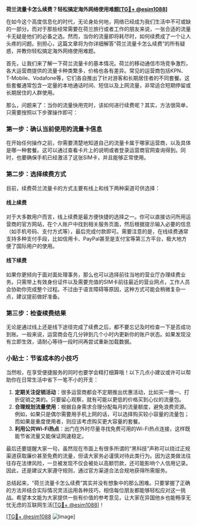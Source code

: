 **荷兰流量卡怎么续费？轻松搞定海外网络使用难题[[TG💪+ @esim1088](https://t.me/s/esim1088)]**

在如今这个高度信息化的时代，无论身处何地，网络已经成为我们生活中不可或缺的一部分。而对于那些经常需要在荷兰旅行或者工作的朋友来说，一张合适的流量卡无疑是他们的必备之选。然而，当你的流量即将耗尽时，如何续费成了一个让人头疼的问题。别担心，这篇文章将为你详细解答“荷兰流量卡怎么续费”的所有疑惑，并教你轻松搞定海外网络使用难题。

首先，让我们来了解一下荷兰流量卡的基本情况。荷兰的移动通信市场竞争激烈，各大运营商提供的流量卡种类繁多，价格也各有差异。常见的运营商包括KPN、T-Mobile、Vodafone等，它们各自推出了针对游客和长期居住者的不同套餐。这些套餐通常包含一定量的本地通话时间、短信以及上网流量，非常适合短期停留或长期居住的人群使用。

那么，问题来了：当你的流量快用完时，该如何进行续费呢？其实，方法很简单，只需要按照以下步骤操作即可：

### 第一步：确认当前使用的流量卡信息

在开始任何操作之前，你需要清楚地知道自己的流量卡属于哪家运营商，以及具体是哪一种套餐。这可以通过查看卡片上的说明或者登录运营商官网查询得到。同时，也要确保手机已经激活了这张SIM卡，并且能够正常使用。

### 第二步：选择续费方式

目前，续费荷兰流量卡的方式主要有线上和线下两种渠道可供选择：

#### 线上续费

对于大多数用户而言，线上续费是最方便快捷的选择之一。你可以直接访问所用运营商的官方网站，在个人账户中找到相关服务页面，然后根据提示输入必要的信息（如手机号码、支付方式等），最后完成付款即可。需要注意的是，在线续费通常支持多种支付手段，比如信用卡、PayPal甚至是支付宝等第三方平台，极大地方便了国际用户的使用。

#### 线下续费

如果你更倾向于面对面处理事务，那么也可以选择前往当地的营业厅办理续费业务。只需带上有效身份证件以及需要充值的SIM卡前往最近的营业网点，工作人员会协助你完成整个过程。不过由于语言障碍等原因，这种方式可能会稍微复杂一点，建议提前做好准备。

### 第三步：检查续费结果

无论是通过线上还是线下途径完成了续费之后，都不要忘记及时检查一下是否成功到账。一般来说，运营商会在几分钟到几个小时内更新你的账户状态。如果发现没有立即生效，请耐心等待一段时间再尝试重新加载数据。

### 小贴士：节省成本的小技巧

当然啦，在享受便捷服务的同时也要学会精打细算哦！以下几点小建议或许可以帮助你在日常生活中省下一笔不小的开支：

1. **定期关注促销活动**：很多运营商都会不定期推出优惠活动，比如买一赠一、打折促销之类的。只要留心观察，就有可能以更低的价格买到心仪的流量包。
2. **合理规划流量使用**：根据自身需求合理分配每月的流量额度，避免浪费资源。例如，如果只是偶尔需要用手机上网的话，可以选择购买较小容量的流量包；而如果是重度使用者，则应该考虑购买更大容量的套餐。
3. **利用公共Wi-Fi热点**：出门在外时尽量寻找免费可用的Wi-Fi热点连接，这样既能节省流量又能保证网速稳定。

最后还要提醒大家一句，虽然现在市面上有很多所谓的“黑科技”声称可以绕过正规渠道获取廉价甚至免费的流量，但请大家务必谨慎对待此类行为。因为这类做法往往存在法律风险，一旦被发现不仅会被处以高额罚款，还可能影响个人信用记录。因此，还是建议大家遵守规则，通过官方渠道合法合规地获得所需服务。

总结起来，“荷兰流量卡怎么续费”其实并没有想象中的那么困难。只要掌握了正确的方法并结合实际情况灵活运用各种技巧，相信每位朋友都能够轻松应对这一挑战。希望本文能为大家提供一些有价值的参考意见，让大家在异国他乡也能畅享无忧无虑的互联网生活[[TG💪+ @esim1088](https://t.me/s/esim1088)]！

[[TG💪+ @esim1088](https://t.me/s/esim1088) ![Image](https://i.postimg.cc/4NQfJmqS/Snipaste-2025-05-13-00-14-12.png)]
